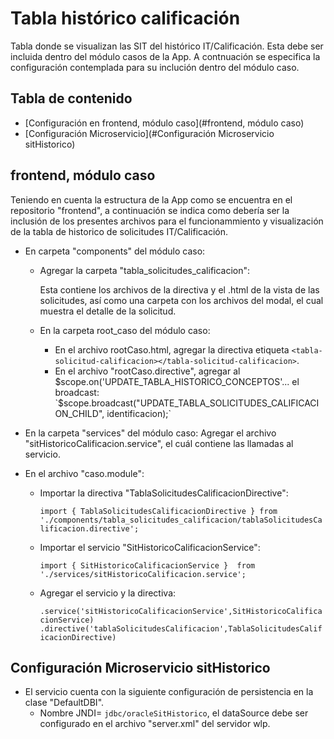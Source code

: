# Tabla histórico calificación
Tabla donde se visualizan las SIT del histórico IT/Calificación. Esta debe ser incluida dentro del módulo casos de la App.
A contnuación se especifica la configuración contemplada para su inclución dentro del módulo caso.

## Tabla de contenido
* [Configuración en frontend, módulo caso](#frontend, módulo caso)
* [Configuración Microservicio](#Configuración Microservicio sitHistorico)


## frontend, módulo caso
Teniendo en cuenta la estructura de la App como se encuentra en el repositorio "frontend", a continuación se indica como debería ser la inclusión de los presentes archivos para el funcionammiento y visualización de la tabla de historico de solicitudes IT/Calificación.

* En carpeta "components" del módulo caso:
    * Agregar la carpeta "tabla_solicitudes_calificacion":
    
      Esta contiene los archivos de la directiva y el .html de la vista de las solicitudes, así como una carpeta con los archivos del modal, el cual muestra el detalle de la solicitud.
    
    * En la carpeta root_caso del módulo caso:
        * En el archivo rootCaso.html, agregar la directiva etiqueta `<tabla-solicitud-calificacion></tabla-solicitud-calificacion>`.
        * En el archivo "rootCaso.directive", agregar al $scope.on('UPDATE_TABLA_HISTORICO_CONCEPTOS'...
          el broadcast:
          `$scope.broadcast("UPDATE_TABLA_SOLICITUDES_CALIFICACION_CHILD", identificacion);`
         
* En la carpeta "services" del módulo caso:
  Agregar el archivo "sitHistoricoCalificacion.service", el cuál contiene las llamadas al servicio.
  
* En el archivo "caso.module":
    * Importar la directiva "TablaSolicitudesCalificacionDirective":
    
        `import { TablaSolicitudesCalificacionDirective } from './components/tabla_solicitudes_calificacion/tablaSolicitudesCalificacion.directive';`  
        
    * Importar el servicio "SitHistoricoCalificacionService":
    
        `import { SitHistoricoCalificacionService }  from  './services/sitHistoricoCalificacion.service';`
        
    * Agregar el servicio y la directiva:
    
         `.service('sitHistoricoCalificacionService',SitHistoricoCalificacionService)`
         `.directive('tablaSolicitudesCalificacion',TablaSolicitudesCalificacionDirective)`
    
## Configuración Microservicio sitHistorico
* El servicio cuenta con la siguiente configuración de persistencia en la clase "DefaultDBI".
    * Nombre JNDI= `jdbc/oracleSitHistorico`, el dataSource debe ser configurado en el archivo "server.xml" del servidor wlp. 

